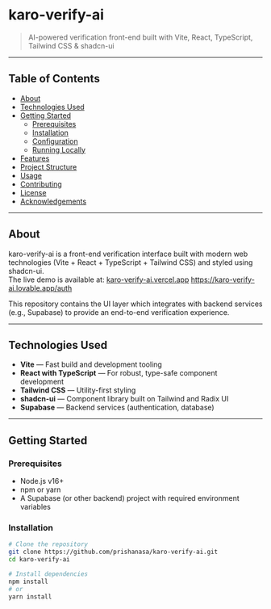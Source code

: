 # karo-verify-ai
> AI-powered verification front-end built with Vite, React, TypeScript, Tailwind CSS & shadcn-ui

---

## Table of Contents
- [About](#about)
- [Technologies Used](#technologies-used)
- [Getting Started](#getting-started)
  - [Prerequisites](#prerequisites)
  - [Installation](#installation)
  - [Configuration](#configuration)
  - [Running Locally](#running-locally)
- [Features](#features)
- [Project Structure](#project-structure)
- [Usage](#usage)
- [Contributing](#contributing)
- [License](#license)
- [Acknowledgements](#acknowledgements)

---

## About
karo-verify-ai is a front-end verification interface built with modern web technologies (Vite + React + TypeScript + Tailwind CSS) and styled using shadcn-ui.  
The live demo is available at: [karo-verify-ai.vercel.app](https://karo-verify-ai.vercel.app/auth)   https://karo-verify-ai.lovable.app/auth

This repository contains the UI layer which integrates with backend services (e.g., Supabase) to provide an end-to-end verification experience.

---

## Technologies Used
- **Vite** — Fast build and development tooling  
- **React with TypeScript** — For robust, type-safe component development  
- **Tailwind CSS** — Utility-first styling  
- **shadcn-ui** — Component library built on Tailwind and Radix UI  
- **Supabase** — Backend services (authentication, database)

---

## Getting Started

### Prerequisites
- Node.js v16+  
- npm or yarn  
- A Supabase (or other backend) project with required environment variables

### Installation
```bash
# Clone the repository
git clone https://github.com/prishanasa/karo-verify-ai.git
cd karo-verify-ai

# Install dependencies
npm install
# or
yarn install



